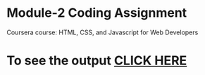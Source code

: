 
# Module-2 Coding Assignment

Coursera course: HTML, CSS, and Javascript for Web Developers

# To see the output [CLICK HERE](https://amit77388.github.io/module-2/)
